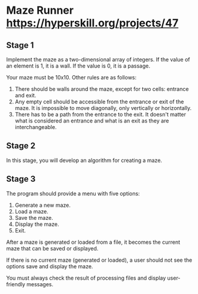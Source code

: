 # Maze Runner https://hyperskill.org/projects/47

## Stage 1
Implement the maze as a two-dimensional array of integers. If the value of an element is 1, it is a wall. If the value is 0, it is a passage.

Your maze must be 10x10. Other rules are as follows:

1. There should be walls around the maze, except for two cells: entrance and exit.
2. Any empty cell should be accessible from the entrance or exit of the maze. It is impossible to move diagonally, only vertically or horizontally.
3. There has to be a path from the entrance to the exit. It doesn't matter what is considered an entrance and what is an exit as they are interchangeable.

## Stage 2
In this stage, you will develop an algorithm for creating a maze.

## Stage 3
The program should provide a menu with five options:

1. Generate a new maze.
2. Load a maze.
3. Save the maze.
4. Display the maze.
5. Exit.

After a maze is generated or loaded from a file, it becomes the current maze that can be saved or displayed.

If there is no current maze (generated or loaded), a user should not see the options save and display the maze.

You must always check the result of processing files and display user-friendly messages.

